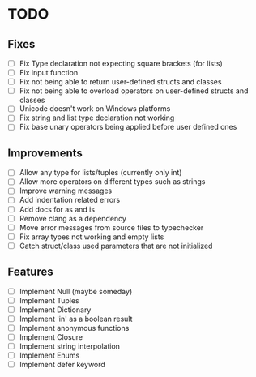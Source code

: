 # TODO

## Fixes
- [ ] Fix Type declaration not expecting square brackets (for lists)
- [ ] Fix input function
- [ ] Fix not being able to return user-defined structs and classes
- [ ] Fix not being able to overload operators on user-defined structs and classes
- [ ] Unicode doesn't work on Windows platforms
- [ ] Fix string and list type declaration not working
- [ ] Fix base unary operators being applied before user defined ones

## Improvements
- [ ] Allow any type for lists/tuples (currently only int)
- [ ] Allow more operators on different types such as strings
- [ ] Improve warning messages
- [ ] Add indentation related errors
- [ ] Add docs for as and is
- [ ] Remove clang as a dependency
- [ ] Move error messages from source files to typechecker
- [ ] Fix array types not working and empty lists
- [ ] Catch struct/class used parameters that are not initialized 

## Features
- [ ] Implement Null (maybe someday)
- [ ] Implement Tuples
- [ ] Implement Dictionary
- [ ] Implement 'in' as a boolean result
- [ ] Implement anonymous functions
- [ ] Implement Closure
- [ ] Implement string interpolation
- [ ] Implement Enums
- [ ] Implement defer keyword